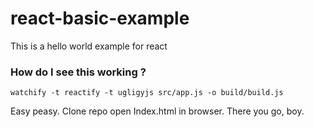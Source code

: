 # react-basic-example
This is a hello world example for react

### How do I see this working ?

```
watchify -t reactify -t ugligyjs src/app.js -o build/build.js
```

Easy peasy. Clone repo open Index.html in browser. There you go, boy. 

